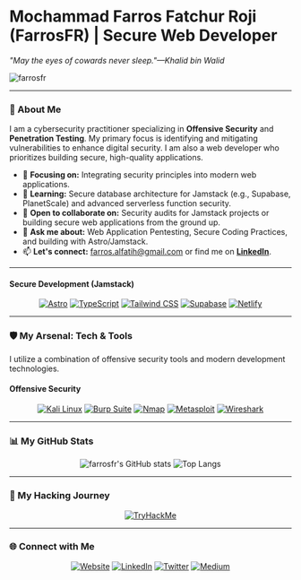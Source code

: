 # Mochammad Farros Fatchur Roji (FarrosFR) | Secure Web Developer
_"May the eyes of cowards never sleep."—Khalid bin Walid_

<p align="left"> 
  <img src="https://komarev.com/ghpvc/?username=farrosfr&label=Profile%20views&color=0e75b6&style=flat" alt="farrosfr" /> 
</p>

---

### 👋 About Me

I am a cybersecurity practitioner specializing in **Offensive Security** and **Penetration Testing**. My primary focus is identifying and mitigating vulnerabilities to enhance digital security. I am also a web developer who prioritizes building secure, high-quality applications.

- 🔭 **Focusing on:** Integrating security principles into modern web applications.
- 🌱 **Learning:** Secure database architecture for Jamstack (e.g., Supabase, PlanetScale) and advanced serverless function security.
- 👯 **Open to collaborate on:** Security audits for Jamstack projects or building secure web applications from the ground up.
- 💬 **Ask me about:** Web Application Pentesting, Secure Coding Practices, and building with Astro/Jamstack.
- 📫 **Let's connect:** farros.alfatih@gmail.com or find me on **[LinkedIn](https://www.linkedin.com/in/farrosfr/)**.

---

#### Secure Development (Jamstack)
<p align="center">
  <a href="https://astro.build/" target="_blank"><img src="https://img.shields.io/badge/Astro-FF5D01?style=for-the-badge&logo=astro&logoColor=white" alt="Astro"/></a>
  <a href="https://www.typescriptlang.org/" target="_blank"><img src="https://img.shields.io/badge/TypeScript-3178C6?style=for-the-badge&logo=typescript&logoColor=white" alt="TypeScript"/></a>
  <a href="https://tailwindcss.com/" target="_blank"><img src="https://img.shields.io/badge/Tailwind_CSS-06B6D4?style=for-the-badge&logo=tailwindcss&logoColor=white" alt="Tailwind CSS"/></a>
  <a href="https://supabase.com/" target="_blank"><img src="https://img.shields.io/badge/Supabase-3FCF8E?style=for-the-badge&logo=supabase&logoColor=white" alt="Supabase"/></a>
  <a href="https://www.netlify.com/" target="_blank"><img src="https://img.shields.io/badge/Netlify-00C7B7?style=for-the-badge&logo=netlify&logoColor=white" alt="Netlify"/></a>
</p>

---

### 🛡️ My Arsenal: Tech & Tools

I utilize a combination of offensive security tools and modern development technologies.

#### Offensive Security
<p align="center">
  <a href="https://www.kali.org/" target="_blank"><img src="https://img.shields.io/badge/Kali_Linux-557C94?style=for-the-badge&logo=kali-linux&logoColor=white" alt="Kali Linux"/></a>
  <a href="https://portswigger.net/burp" target="_blank"><img src="https://img.shields.io/badge/Burp_Suite-FF7A1F?style=for-the-badge&logo=burp-suite&logoColor=white" alt="Burp Suite"/></a>
  <a href="https://nmap.org/" target="_blank"><img src="https://img.shields.io/badge/Nmap-000000?style=for-the-badge&logo=nmap&logoColor=white" alt="Nmap"/></a>
  <a href="https://www.metasploit.com/" target="_blank"><img src="https://img.shields.io/badge/Metasploit-000000?style=for-the-badge&logo=metasploit&logoColor=white" alt="Metasploit"/></a>
  <a href="https://www.wireshark.org/" target="_blank"><img src="https://img.shields.io/badge/Wireshark-1679A7?style=for-the-badge&logo=wireshark&logoColor=white" alt="Wireshark"/></a>
</p>

---

### 📊 My GitHub Stats

<p align="center">
  <img src="https://github-readme-stats.vercel.app/api?username=farrosfr&show_icons=true&theme=dracula&count_private=true&cache_buster=12" alt="farrosfr's GitHub stats" />
  <img src="https://github-readme-stats.vercel.app/api/top-langs/?username=farrosfr&layout=compact&theme=dracula&cache_buster=12" alt="Top Langs" />
</p>

<!--
<p align="center">
  <img src="https://streak-stats.vercel.app/?user=farrosfr&theme=dracula" alt="GitHub Streak" />
</p>
-->

---

### 🚀 My Hacking Journey

<p align="center">
  <a href="https://tryhackme.com/p/farrosfr"><img src="https://tryhackme-badges.s3.amazonaws.com/farrosfr.png" alt="TryHackMe"></a>
</p>

---

### 🌐 Connect with Me

<p align="center">
  <a href="https://farrosfr.com/"><img src="https://img.shields.io/badge/Website-farrosfr.com-blue?style=for-the-badge&logo=google-chrome&logoColor=white" alt="Website"/></a>
  <a href="https://www.linkedin.com/in/farrosfr/"><img src="https://img.shields.io/badge/LinkedIn-0077B5?style=for-the-badge&logo=linkedin&logoColor=white" alt="LinkedIn"/></a>
  <a href="https://twitter.com/farrosfr_"><img src="https://img.shields.io/badge/Twitter-1DA1F2?style=for-the-badge&logo=x&logoColor=white" alt="Twitter"/></a>
  <a href="https://farrosfr.medium.com/"><img src="https://img.shields.io/badge/Medium-Blog-black?style=for-the-badge&logo=medium&logoColor=white" alt="Medium"/></a>
</p>






<!--
**farrosfr/farrosfr** is a ✨ _special_ ✨ repository because its `README.md` (this file) appears on your GitHub profile.

Here are some ideas to get you started:

- 🔭 I’m currently working on ...
- 🌱 I’m currently learning ...
- 👯 I’m looking to collaborate on ...
- 🤔 I’m looking for help with ...
- 💬 Ask me about ...
- 📫 How to reach me: ...
- 😄 Pronouns: ...
- ⚡ Fun fact: ...

![Wakatime Stats](https://github-readme-stats.vercel.app/api/wakatime?username=YourWakaTimeUsername)
-->

